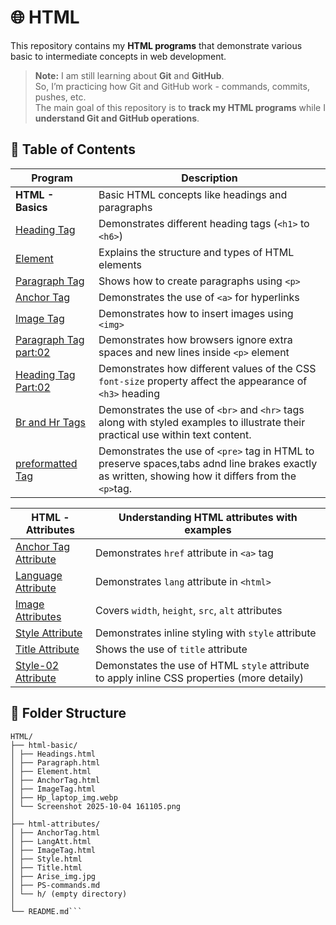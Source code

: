 # 🌐 HTML

This repository contains my **HTML programs** that demonstrate various basic to intermediate concepts in web development.

> **Note:** I am still learning about **Git** and **GitHub**.  
> So, I’m practicing how Git and GitHub work - commands, commits, pushes, etc.  
> The main goal of this repository is to **track my HTML programs** while I **understand Git and GitHub operations**.

## 📘 Table of Contents

| Program                                     | Description                                                |
|---------------------------------------------|------------------------------------------------------------|
| **HTML - Basics**                           | Basic HTML concepts like headings and paragraphs           |
| [Heading Tag](HTML-Basic/Headings.html)     | Demonstrates different heading tags (`<h1>` to `<h6>`)     |
| [Element](HTML-Basic/Element.html)          | Explains the structure and types of HTML elements          |
| [Paragraph Tag](HTML-Basic/paragraph.html)  | Shows how to create paragraphs using `<p>`                 |
| [Anchor Tag](HTML-Basic/AnchorTag.html)     | Demonstrates the use of `<a>` for hyperlinks               |
| [Image Tag](HTML-Basic/ImageTag.html)       | Demonstrates how to insert images using `<img>`            |
| [Paragraph Tag part:02](HTML-Basic/paragraph02.html) | Demonstrates how browsers ignore extra spaces and new lines inside `<p>` element |
| [Heading Tag Part:02](HTML-Basic/Headings-02.html) | Demonstrates how different values of the CSS `font-size` property affect the appearance of `<h3>` heading |
| [Br and Hr Tags](HTML-Basic/Br-Hr_tags.html) | Demonstrates the use of `<br>` and `<hr>` tags along with styled examples to illustrate their practical use within text content.|
| [preformatted Tag](HTML-Basic/pre-tag.html) | Demonstrates the use of `<pre>` tag in HTML to preserve spaces,tabs adnd line brakes exactly as written, showing how it differs from the `<p>`tag.|

| **HTML - Attributes**                                  | Understanding HTML attributes with examples        |
|--------------------------------------------------------|---------------------------------------------|
| [Anchor Tag Attribute](HTML-Attributes/AnchorTag.html) | Demonstrates `href` attribute in `<a>` tag         |
| [Language Attribute](HTML-Attributes/langatt.html)     | Demonstrates `lang` attribute in `<html>`          |
| [Image Attributes](HTML-Attributes/ImageTag.html)      | Covers `width`, `height`, `src`, `alt` attributes  |
| [Style Attribute](HTML-Attributes/Style.html)          | Demonstrates inline styling with `style` attribute |
| [Title Attribute](HTML-Attributes/Title.html)          | Shows the use of `title` attribute                 |
| [Style-02 Attribute](HTML-Attributes/styles/styles.html) | Demonstates the use of HTML `style` attribute to apply inline CSS properties (more detaily) |


## 📂 Folder Structure
```
HTML/
├── html-basic/
│ ├── Headings.html
│ ├── Paragraph.html
│ ├── Element.html
│ ├── AnchorTag.html
│ ├── ImageTag.html
│ ├── Hp_laptop_img.webp
│ └── Screenshot 2025-10-04 161105.png
│
├── html-attributes/
│ ├── AnchorTag.html
│ ├── LangAtt.html
│ ├── ImageTag.html
│ ├── Style.html
│ ├── Title.html
│ ├── Arise_img.jpg
│ ├── PS-commands.md
│ └── h/ (empty directory)
│
└── README.md```
